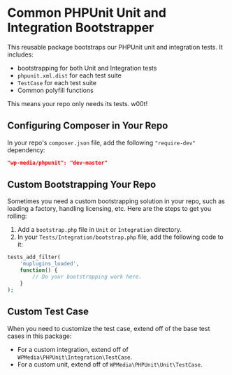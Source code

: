 # Common PHPUnit Unit and Integration Bootstrapper

This reusable package bootstraps our PHPUnit unit and integration tests. It includes:

- bootstrapping for both Unit and Integration tests
- `phpunit.xml.dist` for each test suite
- `TestCase` for each test suite
- Common polyfill functions

This means your repo only needs its tests. w00t!

## Configuring Composer in Your Repo

In your repo's `composer.json` file, add the following `"require-dev"` dependency:

```json
"wp-media/phpunit": "dev-master"
```

## Custom Bootstrapping Your Repo

Sometimes you need a custom bootstrapping solution in your repo, such as loading a factory, handling licensing, etc. Here are the steps to get you rolling:

1. Add a `bootstrap.php` file in `Unit` or `Integration` directory.
2. In your `Tests/Integration/bootstrap.php` file, add the following code to it:

```php
tests_add_filter(
	'muplugins_loaded',
	function() {
		// Do your bootstrapping work here.
	}
);
```

## Custom Test Case

When you need to customize the test case, extend off of the base test cases in this package:

- For a custom integration, extend off of `WPMedia\PHPUnit\Integration\TestCase`.
- For a custom unit, extend off of `WPMedia\PHPUnit\Unit\TestCase`.
